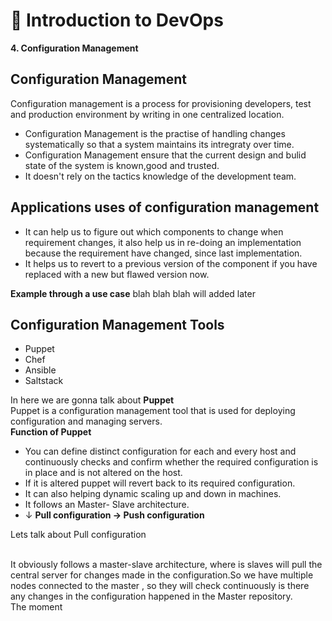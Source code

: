 ﻿#  🐍 Introduction to DevOps
**4. Configuration Management**


## Configuration Management
Configuration management is a process for provisioning developers, test and production environment by writing in one centralized location.</br>

 - Configuration Management is the practise of handling changes systematically so that a system maintains its intregraty over time.
 -  Configuration Management  ensure that the current design and bulid state of the system is known,good and trusted.
 - It doesn't rely on the tactics knowledge of the development team.

## Applications uses of configuration management

 - It can help us to figure out which components to change when requirement changes, it also help us in re-doing an implementation because the requirement have changed, since last implementation.
 - It helps us to revert to a previous version of the component if you have replaced with a new but flawed version now.
 
 **Example through a use case** 
blah blah blah will added later</br>
## Configuration Management Tools
 - Puppet
 - Chef
 - Ansible
 - Saltstack
 
In here we are gonna talk about **Puppet** </br>
Puppet is a configuration management tool that is used for deploying configuration and managing servers. </br>
**Function of Puppet**
 - You can define distinct configuration for each and every host and continuously checks and confirm whether the required configuration is in place and is not altered on the host.
 - If it is altered puppet will revert back to its required configuration.
 - It can also helping dynamic scaling up and down in machines.
 - It follows an Master- Slave architecture.
 -   &darr;
    **Pull configuration &rarr; Push configuration**
  <p>Lets talk about Pull configuration</P> </br>
 It obviously follows a master-slave architecture, where is slaves will pull the central server for changes made in the configuration.So we have multiple nodes connected to the master , so they will check continuously is there any changes in the configuration happened in the Master repository. </br>
The moment
 

